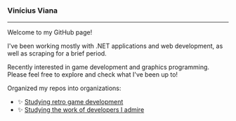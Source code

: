 ### Vinícius Viana

---

Welcome to my GitHub page! 

I've been working mostly with .NET applications and web development, as well as scraping for a brief period.

Recently interested in game development and graphics programming. Please feel free to explore and check what I've been up to!

Organized my repos into organizations:

- ✨ [Studying retro game development](https://github.com/StudyingRetroGameDevelopment)
- ✨ [Studying the work of developers I admire](https://github.com/StudyingCoolCodeByCoolPeople)

<!--
**GuroGuru/GuroGuru** is a ✨ _special_ ✨ repository because its `README.md` (this file) appears on your GitHub profile.

Here are some ideas to get you started:

- 🔭 I’m currently working on ...
- 🌱 I’m currently learning ...
- 👯 I’m looking to collaborate on ...
- 🤔 I’m looking for help with ...
- 💬 Ask me about ...
- 📫 How to reach me: ...
- 😄 Pronouns: ...
- ⚡ Fun fact: ...
-->
